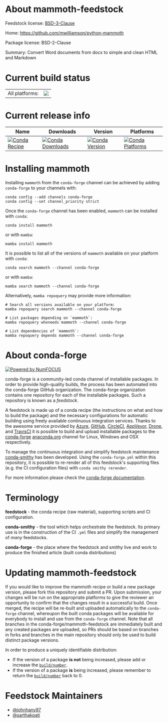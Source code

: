 About mammoth-feedstock
=======================

Feedstock license: [BSD-3-Clause](https://github.com/conda-forge/mammoth-feedstock/blob/main/LICENSE.txt)

Home: https://github.com/mwilliamson/python-mammoth

Package license: BSD-2-Clause

Summary: Convert Word documents from docx to simple and clean HTML and Markdown

Current build status
====================


<table><tr><td>All platforms:</td>
    <td>
      <a href="https://dev.azure.com/conda-forge/feedstock-builds/_build/latest?definitionId=24460&branchName=main">
        <img src="https://dev.azure.com/conda-forge/feedstock-builds/_apis/build/status/mammoth-feedstock?branchName=main">
      </a>
    </td>
  </tr>
</table>

Current release info
====================

| Name | Downloads | Version | Platforms |
| --- | --- | --- | --- |
| [![Conda Recipe](https://img.shields.io/badge/recipe-mammoth-green.svg)](https://anaconda.org/conda-forge/mammoth) | [![Conda Downloads](https://img.shields.io/conda/dn/conda-forge/mammoth.svg)](https://anaconda.org/conda-forge/mammoth) | [![Conda Version](https://img.shields.io/conda/vn/conda-forge/mammoth.svg)](https://anaconda.org/conda-forge/mammoth) | [![Conda Platforms](https://img.shields.io/conda/pn/conda-forge/mammoth.svg)](https://anaconda.org/conda-forge/mammoth) |

Installing mammoth
==================

Installing `mammoth` from the `conda-forge` channel can be achieved by adding `conda-forge` to your channels with:

```
conda config --add channels conda-forge
conda config --set channel_priority strict
```

Once the `conda-forge` channel has been enabled, `mammoth` can be installed with `conda`:

```
conda install mammoth
```

or with `mamba`:

```
mamba install mammoth
```

It is possible to list all of the versions of `mammoth` available on your platform with `conda`:

```
conda search mammoth --channel conda-forge
```

or with `mamba`:

```
mamba search mammoth --channel conda-forge
```

Alternatively, `mamba repoquery` may provide more information:

```
# Search all versions available on your platform:
mamba repoquery search mammoth --channel conda-forge

# List packages depending on `mammoth`:
mamba repoquery whoneeds mammoth --channel conda-forge

# List dependencies of `mammoth`:
mamba repoquery depends mammoth --channel conda-forge
```


About conda-forge
=================

[![Powered by
NumFOCUS](https://img.shields.io/badge/powered%20by-NumFOCUS-orange.svg?style=flat&colorA=E1523D&colorB=007D8A)](https://numfocus.org)

conda-forge is a community-led conda channel of installable packages.
In order to provide high-quality builds, the process has been automated into the
conda-forge GitHub organization. The conda-forge organization contains one repository
for each of the installable packages. Such a repository is known as a *feedstock*.

A feedstock is made up of a conda recipe (the instructions on what and how to build
the package) and the necessary configurations for automatic building using freely
available continuous integration services. Thanks to the awesome service provided by
[Azure](https://azure.microsoft.com/en-us/services/devops/), [GitHub](https://github.com/),
[CircleCI](https://circleci.com/), [AppVeyor](https://www.appveyor.com/),
[Drone](https://cloud.drone.io/welcome), and [TravisCI](https://travis-ci.com/)
it is possible to build and upload installable packages to the
[conda-forge](https://anaconda.org/conda-forge) [anaconda.org](https://anaconda.org/)
channel for Linux, Windows and OSX respectively.

To manage the continuous integration and simplify feedstock maintenance
[conda-smithy](https://github.com/conda-forge/conda-smithy) has been developed.
Using the ``conda-forge.yml`` within this repository, it is possible to re-render all of
this feedstock's supporting files (e.g. the CI configuration files) with ``conda smithy rerender``.

For more information please check the [conda-forge documentation](https://conda-forge.org/docs/).

Terminology
===========

**feedstock** - the conda recipe (raw material), supporting scripts and CI configuration.

**conda-smithy** - the tool which helps orchestrate the feedstock.
                   Its primary use is in the construction of the CI ``.yml`` files
                   and simplify the management of *many* feedstocks.

**conda-forge** - the place where the feedstock and smithy live and work to
                  produce the finished article (built conda distributions)


Updating mammoth-feedstock
==========================

If you would like to improve the mammoth recipe or build a new
package version, please fork this repository and submit a PR. Upon submission,
your changes will be run on the appropriate platforms to give the reviewer an
opportunity to confirm that the changes result in a successful build. Once
merged, the recipe will be re-built and uploaded automatically to the
`conda-forge` channel, whereupon the built conda packages will be available for
everybody to install and use from the `conda-forge` channel.
Note that all branches in the conda-forge/mammoth-feedstock are
immediately built and any created packages are uploaded, so PRs should be based
on branches in forks and branches in the main repository should only be used to
build distinct package versions.

In order to produce a uniquely identifiable distribution:
 * If the version of a package **is not** being increased, please add or increase
   the [``build/number``](https://docs.conda.io/projects/conda-build/en/latest/resources/define-metadata.html#build-number-and-string).
 * If the version of a package **is** being increased, please remember to return
   the [``build/number``](https://docs.conda.io/projects/conda-build/en/latest/resources/define-metadata.html#build-number-and-string)
   back to 0.

Feedstock Maintainers
=====================

* [@johnhany97](https://github.com/johnhany97/)
* [@sarthakpati](https://github.com/sarthakpati/)

